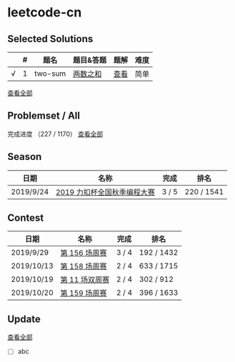 # leetcode-cn



## Selected Solutions
|     | #   | 题名    | 题目&答题               | 题解                    | 难度 |
| --- | --- | ------- | ----------------------- | ----------------------- | ---- |
| √   | 1   | two-sum | [两数之和][file_link_1] | [查看][solution_link_1] | 简单 |

[查看全部](./Solutions.md)  

## Problemset / All
完成进度 （227 / 1170）
[查看全部](./problemset/all/README.md)  

## Season
| 日期      | 名称                                                        | 完成  | 排名       |
| --------- | ----------------------------------------------------------- | ----- | ---------- |
| 2019/9/24 | [2019 力扣杯全国秋季编程大赛](./season/2019-fall/README.md) | 3 / 5 | 220 / 1541 |

## Contest
| 日期       | 名称                                                      | 完成  | 排名       |
| ---------- | --------------------------------------------------------- | ----- | ---------- |
| 2019/9/29  | [第 156 场周赛](./contest/weekly-contest-156/README.md)   | 3 / 4 | 192 / 1432 |
| 2019/10/13 | [第 158 场周赛](./contest/weekly-contest-158/README.md)   | 2 / 4 | 633 / 1715 |
| 2019/10/19 | [第 11 场双周赛](./contest/biweekly-contest-11/README.md) | 2 / 4 | 302 / 912  |
| 2019/10/20 | [第 159 场周赛](./contest/weekly-contest-159/README.md)   | 2 / 4 | 396 / 1633 |


## Update
[查看全部](./Update.md)  

- [ ] abc


[file_link_1]: ./problems/two-sum/README.md
[solution_link_1]: https://leetcode-cn.com/problems/two-sum/solution/liang-shu-zhi-he-by-leetcode-2/